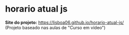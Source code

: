 # horario atual js
**Site do projeto:** https://lisboa06.github.io/horario-atual-js/ <br>
(Projeto baseado nas aulas de "Curso em vídeo")
